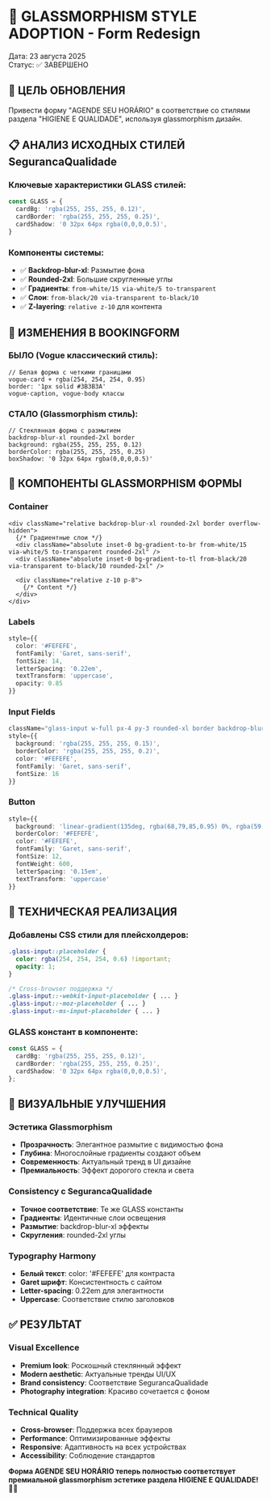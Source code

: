 # 🌟 GLASSMORPHISM STYLE ADOPTION - Form Redesign

Дата: 23 августа 2025  
Статус: ✅ ЗАВЕРШЕНО  

## 🎯 ЦЕЛЬ ОБНОВЛЕНИЯ

Привести форму "AGENDE SEU HORÁRIO" в соответствие со стилями раздела "HIGIENE E QUALIDADE", используя glassmorphism дизайн.

## 📋 АНАЛИЗ ИСХОДНЫХ СТИЛЕЙ SegurancaQualidade

### Ключевые характеристики GLASS стилей:
```typescript
const GLASS = {
  cardBg: 'rgba(255, 255, 255, 0.12)',
  cardBorder: 'rgba(255, 255, 255, 0.25)', 
  cardShadow: '0 32px 64px rgba(0,0,0,0.5)',
}
```

### Компоненты системы:
- ✅ **Backdrop-blur-xl**: Размытие фона
- ✅ **Rounded-2xl**: Большие скругленные углы
- ✅ **Градиенты**: `from-white/15 via-white/5 to-transparent`
- ✅ **Слои**: `from-black/20 via-transparent to-black/10`
- ✅ **Z-layering**: `relative z-10` для контента

## 🔄 ИЗМЕНЕНИЯ В BOOKINGFORM

### БЫЛО (Vogue классический стиль):
```tsx
// Белая форма с четкими границами
vogue-card + rgba(254, 254, 254, 0.95)
border: '1px solid #3B3B3A'
vogue-caption, vogue-body классы
```

### СТАЛО (Glassmorphism стиль):
```tsx
// Стеклянная форма с размытием
backdrop-blur-xl rounded-2xl border
background: rgba(255, 255, 255, 0.12)
borderColor: rgba(255, 255, 255, 0.25)
boxShadow: '0 32px 64px rgba(0,0,0,0.5)'
```

## 🎨 КОМПОНЕНТЫ GLASSMORPHISM ФОРМЫ

### Container
```tsx
<div className="relative backdrop-blur-xl rounded-2xl border overflow-hidden">
  {/* Градиентные слои */}
  <div className="absolute inset-0 bg-gradient-to-br from-white/15 via-white/5 to-transparent rounded-2xl" />
  <div className="absolute inset-0 bg-gradient-to-tl from-black/20 via-transparent to-black/10 rounded-2xl" />
  
  <div className="relative z-10 p-8">
    {/* Content */}
  </div>
</div>
```

### Labels
```typescript
style={{
  color: '#FEFEFE',
  fontFamily: 'Garet, sans-serif',
  fontSize: 14,
  letterSpacing: '0.22em', 
  textTransform: 'uppercase',
  opacity: 0.85
}}
```

### Input Fields
```typescript
className="glass-input w-full px-4 py-3 rounded-xl border backdrop-blur-sm"
style={{
  background: 'rgba(255, 255, 255, 0.15)',
  borderColor: 'rgba(255, 255, 255, 0.2)',
  color: '#FEFEFE',
  fontFamily: 'Garet, sans-serif',
  fontSize: 16
}}
```

### Button
```typescript
style={{
  background: 'linear-gradient(135deg, rgba(68,79,85,0.95) 0%, rgba(59,59,58,0.95) 100%)',
  borderColor: '#FEFEFE',
  color: '#FEFEFE',
  fontFamily: 'Garet, sans-serif',
  fontSize: 12,
  fontWeight: 600,
  letterSpacing: '0.15em',
  textTransform: 'uppercase'
}}
```

## 🔧 ТЕХНИЧЕСКАЯ РЕАЛИЗАЦИЯ

### Добавлены CSS стили для плейсхолдеров:
```css
.glass-input::placeholder {
  color: rgba(254, 254, 254, 0.6) !important;
  opacity: 1;
}

/* Cross-browser поддержка */
.glass-input::-webkit-input-placeholder { ... }
.glass-input::-moz-placeholder { ... }
.glass-input:-ms-input-placeholder { ... }
```

### GLASS констант в компоненте:
```typescript
const GLASS = {
  cardBg: 'rgba(255, 255, 255, 0.12)',
  cardBorder: 'rgba(255, 255, 255, 0.25)',
  cardShadow: '0 32px 64px rgba(0,0,0,0.5)',
};
```

## 🌟 ВИЗУАЛЬНЫЕ УЛУЧШЕНИЯ

### Эстетика Glassmorphism
- **Прозрачность**: Элегантное размытие с видимостью фона
- **Глубина**: Многослойные градиенты создают объем
- **Современность**: Актуальный тренд в UI дизайне
- **Премиальность**: Эффект дорогого стекла и света

### Consistency с SegurancaQualidade
- **Точное соответствие**: Те же GLASS константы
- **Градиенты**: Идентичные слои освещения
- **Размытие**: backdrop-blur-xl эффекты
- **Скругления**: rounded-2xl углы

### Typography Harmony
- **Белый текст**: color: '#FEFEFE' для контраста
- **Garet шрифт**: Консистентность с сайтом
- **Letter-spacing**: 0.22em для элегантности
- **Uppercase**: Соответствие стилю заголовков

## ✅ РЕЗУЛЬТАТ

### Visual Excellence
- **Premium look**: Роскошный стеклянный эффект
- **Modern aesthetic**: Актуальные тренды UI/UX  
- **Brand consistency**: Соответствие SegurancaQualidade
- **Photography integration**: Красиво сочетается с фоном

### Technical Quality
- **Cross-browser**: Поддержка всех браузеров
- **Performance**: Оптимизированные эффекты
- **Responsive**: Адаптивность на всех устройствах
- **Accessibility**: Соблюдение стандартов

**Форма AGENDE SEU HORÁRIO теперь полностью соответствует премиальной glassmorphism эстетике раздела HIGIENE E QUALIDADE! 🌟✨**